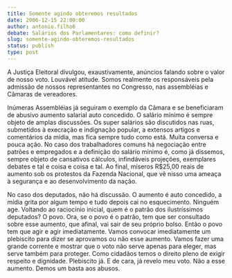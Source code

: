 ```yaml
---
title: Somente agindo obteremos resultados
date: 2006-12-15 22:00:00
author: antonio.filho6
debate: Salários dos Parlamentares: como definir?
slug: somente-agindo-obteremos-resultados
status: publish 
type: post
---
```


A Justiça Eleitoral divulgou, exaustivamente, anúncios falando sobre o valor de nosso voto. Louvável atitude. Somos realmente os responsáveis pela admissão de nossos representantes no Congresso, nas assembléias e Câmaras de vereadores.   

Inúmeras Assembléias já seguiram o exemplo da Câmara e se beneficiaram de abusivo aumento salarial auto concedido. O salário mínimo é sempre objeto de amplas discussões. Os super salários são discutidos nas ruas, submetidos à execração e indignação popular, a extensos artigos e comentários da mídia, mas fica sempre tudo como está. Muita conversa e pouca ação. No caso dos trabalhadores comuns há negociação entre patrões e empregados e a definição do salário mínimo é, como já dissemos, sempre objeto de cansativos cálculos, infindáveis projeções, exemplares debates e tal e coisa e coisa e tal. Ao final, míseros R$25,00 reais de aumento sob os protestos da Fazenda Nacional, que vê nisso uma ameaça à segurança e ao desenvolvimento da nação.  

No caso dos deputados, não há discussão. O aumento é auto concedido, a mídia grita por algum tempo e tudo depois cai no esquecimento. Ninguém age. Voltando ao raciocínio inicial, quem é o patrão dos ilustríssimos deputados? O povo. Ora, se o povo é o patrão, tem que ser consultado sobre esse aumento, que afinal, vai sair de seu próprio bolso. Então o povo tem que agir e agir imediatamente. Vamos convocar imediatamente um plebiscito para dizer se aprovamos ou não esse aumento. Vamos fazer uma grande corrente e mostrar que o voto não serve apenas para eleger, mas serve também para proteger. Como cidadãos temos o direito pleno de exigir respeito e dignidade. Plebiscito já. E de cara, já revelo meu voto. Não a esse aumento. Demos um basta aos abusos.
